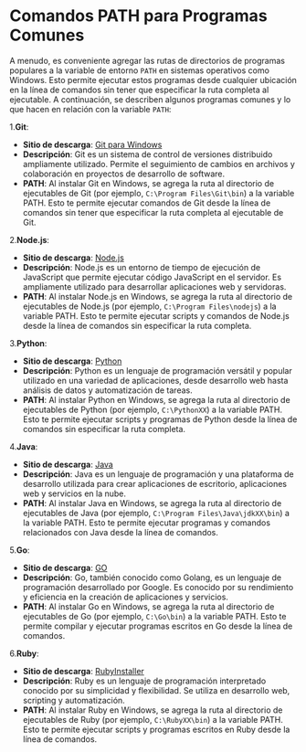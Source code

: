 # Comandos PATH para Programas Comunes

A menudo, es conveniente agregar las rutas de directorios de programas populares a la variable de entorno `PATH` en sistemas operativos como Windows. Esto permite ejecutar estos programas desde cualquier ubicación en la línea de comandos sin tener que especificar la ruta completa al ejecutable. A continuación, se describen algunos programas comunes y lo que hacen en relación con la variable `PATH`:

1.**Git**:
   - **Sitio de descarga**: [Git para Windows](https://git-scm.com/download/win)
   - **Descripción**: Git es un sistema de control de versiones distribuido ampliamente utilizado. Permite el seguimiento de cambios en archivos y colaboración en proyectos de desarrollo de software.
   - **PATH**: Al instalar Git en Windows, se agrega la ruta al directorio de ejecutables de Git (por ejemplo, `C:\Program Files\Git\bin`) a la variable PATH. Esto te permite ejecutar comandos de Git desde la línea de comandos sin tener que especificar la ruta completa al ejecutable de Git.

2.**Node.js**:
   - **Sitio de descarga**: [Node.js](https://nodejs.org/es/download)
   - **Descripción**: Node.js es un entorno de tiempo de ejecución de JavaScript que permite ejecutar código JavaScript en el servidor. Es ampliamente utilizado para desarrollar aplicaciones web y servidoras.
   - **PATH**: Al instalar Node.js en Windows, se agrega la ruta al directorio de ejecutables de Node.js (por ejemplo, `C:\Program Files\nodejs`) a la variable PATH. Esto te permite ejecutar scripts y comandos de Node.js desde la línea de comandos sin especificar la ruta completa.

3.**Python**:
   - **Sitio de descarga**: [Python](https://www.python.org/downloads/)
   - **Descripción**: Python es un lenguaje de programación versátil y popular utilizado en una variedad de aplicaciones, desde desarrollo web hasta análisis de datos y automatización de tareas.
   - **PATH**: Al instalar Python en Windows, se agrega la ruta al directorio de ejecutables de Python (por ejemplo, `C:\PythonXX`) a la variable PATH. Esto te permite ejecutar scripts y programas de Python desde la línea de comandos sin especificar la ruta completa.

4.**Java**:
   - **Sitio de descarga**: [Java](https://www.java.com/es/download/ie_manual.jsp)
   - **Descripción**: Java es un lenguaje de programación y una plataforma de desarrollo utilizada para crear aplicaciones de escritorio, aplicaciones web y servicios en la nube.
   - **PATH**: Al instalar Java en Windows, se agrega la ruta al directorio de ejecutables de Java (por ejemplo, `C:\Program Files\Java\jdkXX\bin`) a la variable PATH. Esto te permite ejecutar programas y comandos relacionados con Java desde la línea de comandos.

5.**Go**:
   - **Sitio de descarga**: [GO](https://go.dev/doc/install)
   - **Descripción**: Go, también conocido como Golang, es un lenguaje de programación desarrollado por Google. Es conocido por su rendimiento y eficiencia en la creación de aplicaciones y servicios.
   - **PATH**: Al instalar Go en Windows, se agrega la ruta al directorio de ejecutables de Go (por ejemplo, `C:\Go\bin`) a la variable PATH. Esto te permite compilar y ejecutar programas escritos en Go desde la línea de comandos.

6.**Ruby**:
   - **Sitio de descarga**: [RubyInstaller](https://rubyinstaller.org/downloads/)
   - **Descripción**: Ruby es un lenguaje de programación interpretado conocido por su simplicidad y flexibilidad. Se utiliza en desarrollo web, scripting y automatización.
   - **PATH**: Al instalar Ruby en Windows, se agrega la ruta al directorio de ejecutables de Ruby (por ejemplo, `C:\RubyXX\bin`) a la variable PATH. Esto te permite ejecutar scripts y programas escritos en Ruby desde la línea de comandos.